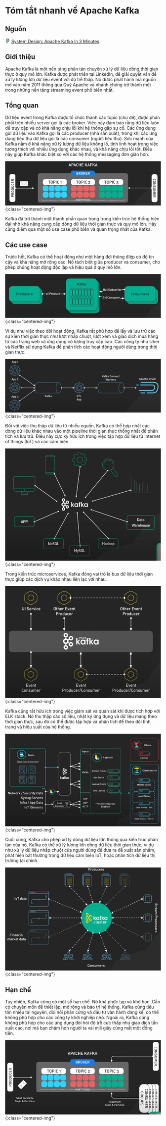 # Tóm tắt nhanh về Apache Kafka

## Nguồn

<img src="../../assets/images/bytebytego.png" width="16" height="16"/> [System Design: Apache Kafka In 3 Minutes](https://www.youtube.com/watch?v=HZklgPkboro)

## Giới thiệu

Apache Kafka là một nền tảng phân tán chuyên xử lý dữ liệu dòng thời gian thực ở quy mô lớn. Kafka được phát triển tại LinkedIn, để giải quyết vấn đề xử lý lượng lớn dữ liệu event với độ trễ thấp. Nó được phát hành mã nguồn mở vào năm 2011 thông qua Quỹ Apache và nhanh chóng trở thành một trong những nền tảng streaming event phổ biến nhất.

## Tổng quan

Dữ liệu event trong Kafka được tổ chức thành các topic (chủ đề), được phân phối trên nhiều server gọi là các broker. Việc này đảm bảo rằng dữ liệu luôn dễ truy cập và có khả năng chịu lỗi khi hệ thống gặp sự cố. Các ứng dụng gửi dữ liệu vào Kafka gọi là các producer (nhà sản xuất), trong khi các ứng dụng tiêu thụ dữ liệu gọi là các consumer (người tiêu thụ). Sức mạnh của Kafka nằm ở khả năng xử lý lượng dữ liệu khổng lồ, tính linh hoạt trong việc tương thích với nhiều ứng dụng khác nhau, và khả năng chịu lỗi tốt. Điều này giúp Kafka khác biệt so với các hệ thống messaging đơn giản hơn.

![](../assets/ByteByteGo/apache-kafka/figure1.png){:class="centered-img"}

Kafka đã trở thành một thành phần quan trọng trong kiến trúc hệ thống hiện đại nhờ khả năng cung cấp dòng dữ liệu thời gian thực và quy mô lớn. Hãy cùng điểm qua một số use case phổ biến và quan trọng nhất của Kafka.

## Các use case

Trước hết, Kafka có thể hoạt động như một hàng đợi thông điệp có độ tin cậy và khả năng mở rộng cao. Nó tách biệt giữa producer và consumer, cho phép chúng hoạt động độc lập và hiệu quả ở quy mô lớn. 

![](../assets/ByteByteGo/apache-kafka/figure2.png){:class="centered-img"}

Ví dụ như việc theo dõi hoạt động, Kafka rất phù hợp để lấy và lưu trữ các sự kiện thời gian thực như lượt nhấp chuột, lượt xem và giao dịch mua hàng từ các trang web và ứng dụng có lượng truy cập cao. Các công ty như Uber và Netflix sử dụng Kafka để phân tích các hoạt động người dùng trong thời gian thực.

![](../assets/ByteByteGo/apache-kafka/figure3.png){:class="centered-img"}

Đối với việc thu thập dữ liệu từ nhiều nguồn, Kafka có thể hợp nhất các dòng dữ liệu khác nhau vào một pipeline thời gian thực thống nhất để phân tích và lưu trữ. Điều này cực kỳ hữu ích trong việc tập hợp dữ liệu từ internet of things (IoT) và các cảm biến. 

![](../assets/ByteByteGo/apache-kafka/figure4.png){:class="centered-img"}

Trong kiến trúc microservices, Kafka đóng vai trò là bus dữ liệu thời gian thực giúp các dịch vụ khác nhau liên lạc với nhau.

![](../assets/ByteByteGo/apache-kafka/figure5.png){:class="centered-img"}

Kafka cũng rất hữu ích trong việc giám sát và quan sát khi được tích hợp với ELK stack. Nó thu thập các số liệu, nhật ký ứng dụng và dữ liệu mạng theo thời gian thực, sau đó có thể được tập hợp và phân tích để theo dõi tình trạng và hiệu suất của hệ thống.

![](../assets/ByteByteGo/apache-kafka/figure6.png){:class="centered-img"}

Cuối cùng, Kafka cho phép xử lý dòng dữ liệu lớn thông qua kiến trúc phân tán của nó. Kafka có thể xử lý lượng lớn dòng dữ liệu thời gian thực, ví dụ như xử lý dữ liệu nhấp chuột của người dùng để đưa ra đề xuất sản phẩm, phát hiện bất thường trong dữ liệu cảm biến IoT, hoặc phân tích dữ liệu thị trường tài chính.

![](../assets/ByteByteGo/apache-kafka/figure7.png){:class="centered-img"}

## Hạn chế

Tuy nhiên, Kafka cũng có một số hạn chế. Nó khá phức tạp và khó học. Cần có chuyên môn để thiết lập, mở rộng và bảo trì hệ thống. Kafka cũng tiêu tốn nhiều tài nguyên, đòi hỏi phần cứng và đầu tư vận hành đáng kể, có thể không phù hợp cho các công ty khởi nghiệp nhỏ. Ngoài ra, Kafka cũng không phù hợp cho các ứng dụng đòi hỏi độ trễ cực thấp như giao dịch tần suất cao, nơi mà bạn chậm hơn người ta vài mili giây cũng mất một đống tiền.

![](../assets/ByteByteGo/apache-kafka/figure8.png){:class="centered-img"}
